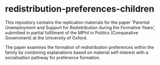 # redistribution-preferences-children

This repository contains the replication materials for the paper 'Parental Unemployment and Support for Redistribution during the Formative Years', submitted in partial fulfilment of the MPhil in Politics (Comparative Government) at the University of Oxford.

The paper examines the formation of redistribution preferences within the family by combining explanations based on material self-interest with a socialisation pathway for preference formation. 
